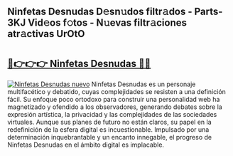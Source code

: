 ## Ninfetas Desnudas D𝚎sn𝚞dos filtr𝚊dos - Parts-3KJ Vid𝚎os f𝚘tos - N𝚞evas filtr𝚊ciones atr𝚊ctivas UrOtO

# <h2><a href="http://mbczd6.tromn.icu/?c=Ninfetas+Desnudas">🔗👉👉👉 Ninfetas Desnudas 🔗🔗</a></h2>

[![Ninfetas Desnudas nuevo](https://i.imgur.com/pEAQMta.gif)](http://mbczd6.tromn.icu/?c=Ninfetas+Desnudas)
Ninfetas Desnudas es un personaje multifacético y debatido, cuyas complejidades se resisten a una definición fácil.  Su enfoque poco ortodoxo para construir una personalidad web ha magnetizado y ofendido a los observadores, generando debates sobre la expresión artística, la privacidad y las complejidades de las sociedades virtuales. Aunque sus planes de futuro no están claros, su papel en la redefinición de la esfera digital es incuestionable. Impulsado por una determinación inquebrantable y un encanto innegable, el progreso de Ninfetas Desnudas en el ámbito digital es implacable.
